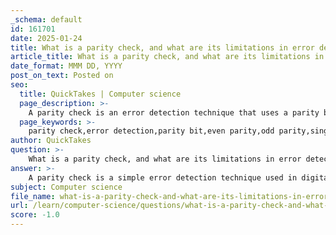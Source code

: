 ```yaml
---
_schema: default
id: 161701
date: 2025-01-24
title: What is a parity check, and what are its limitations in error detection?
article_title: What is a parity check, and what are its limitations in error detection?
date_format: MMM DD, YYYY
post_on_text: Posted on
seo:
  title: QuickTakes | Computer science
  page_description: >-
    A parity check is an error detection technique that uses a parity bit to determine the evenness or oddness of 1-bits in binary data. While effective for single-bit errors, it has limitations in detecting multiple-bit errors and lacks error correction capabilities, making it less reliable for critical applications.
  page_keywords: >-
    parity check,error detection,parity bit,even parity,odd parity,single-bit error,multiple-bit error,error correction,Hamming codes,Cyclic Redundancy Check,CRC,data integrity
author: QuickTakes
question: >-
    What is a parity check, and what are its limitations in error detection?
answer: >-
    A parity check is a simple error detection technique used in digital communications and data storage. It involves adding an extra bit, known as a parity bit, to a binary data set. The purpose of this bit is to ensure that the total number of 1-bits in the data is either even (even parity) or odd (odd parity). \n\n### How Parity Check Works:\n- **Even Parity**: The parity bit is set to 1 if the number of 1-bits in the data is odd, making the total count of 1-bits even.\n- **Odd Parity**: The parity bit is set to 1 if the number of 1-bits in the data is even, making the total count of 1-bits odd.\n\nWhen the data is transmitted or stored, the receiving system checks the parity bit against the data. If the parity does not match the expected value, an error is detected.\n\n### Limitations of Parity Check:\n1. **Single-Bit Error Detection**: Parity checks can effectively detect single-bit errors. However, they fail to detect errors when two bits are flipped (i.e., both bits change from 0 to 1 or from 1 to 0), as the overall parity remains unchanged.\n\n2. **Multiple-Bit Errors**: Parity checks are not reliable for detecting multiple-bit errors. For example, if three bits are altered, the parity may still appear correct, leading to undetected errors.\n\n3. **No Error Correction**: Parity checks can only indicate that an error has occurred; they do not provide information on how to correct the error. This limitation necessitates the use of more advanced error detection and correction techniques, such as Hamming codes or Cyclic Redundancy Checks (CRC), which can both detect and correct errors.\n\n4. **Limited Information**: The parity bit provides minimal information about the nature of the error, making it difficult to diagnose issues in data integrity.\n\nIn summary, while parity checks are a straightforward and low-overhead method for error detection, their limitations in detecting multiple-bit errors and lack of correction capabilities make them less suitable for applications requiring high reliability. More robust techniques are often preferred in critical systems.
subject: Computer science
file_name: what-is-a-parity-check-and-what-are-its-limitations-in-error-detection.md
url: /learn/computer-science/questions/what-is-a-parity-check-and-what-are-its-limitations-in-error-detection
score: -1.0
---
```


&nbsp;